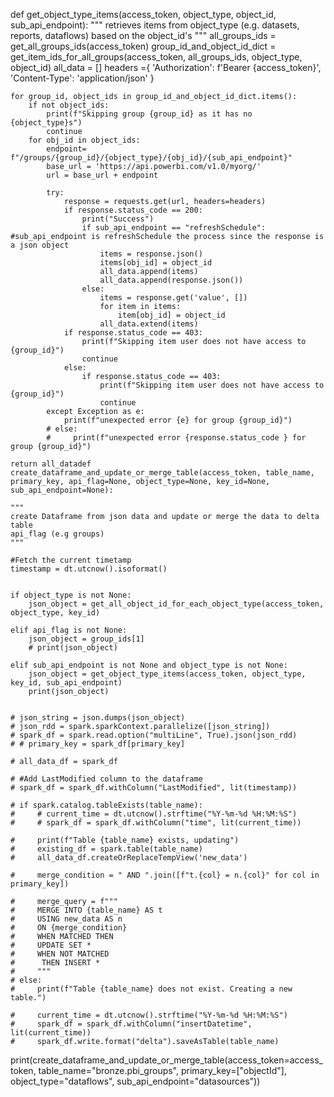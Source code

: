 def get_object_type_items(access_token, object_type, object_id, sub_api_endpoint):
    """
    retrieves items from object_type (e.g. datasets, reports, dataflows) based on the
    object_id's
    """
    all_groups_ids = get_all_groups_ids(access_token)
    group_id_and_object_id_dict = get_item_ids_for_all_groups(access_token, all_groups_ids, object_type, object_id)
    all_data = []
    headers ={ 'Authorization': f'Bearer {access_token}',
                'Content-Type': 'application/json'
        }

    for group_id, object_ids in group_id_and_object_id_dict.items():
        if not object_ids:
            print(f"Skipping group {group_id} as it has no {object_type}s")
            continue
        for obj_id in object_ids:
            endpoint= f"/groups/{group_id}/{object_type}/{obj_id}/{sub_api_endpoint}"
            base_url = 'https://api.powerbi.com/v1.0/myorg/'
            url = base_url + endpoint
    
            try:
                response = requests.get(url, headers=headers)
                if response.status_code == 200:
                    print("Success")
                    if sub_api_endpoint == "refreshSchedule": #sub_api_endpoint is refreshSchedule the process since the response is a json object
                        items = response.json()
                        items[obj_id] = object_id
                        all_data.append(items)
                        all_data.append(response.json())
                    else:
                        items = response.get('value', [])
                        for item in items:
                            item[obj_id] = object_id
                        all_data.extend(items)
                if response.status_code == 403:
                    print(f"Skipping item user does not have access to {group_id}")
                    continue
                else:
                    if response.status_code == 403:
                        print(f"Skipping item user does not have access to {group_id}")
                        continue
            except Exception as e:
                print(f"unexpected error {e} for group {group_id}")
            # else:
            #     print(f"unexpected error {response.status_code } for group {group_id}")
                
    return all_datadef create_dataframe_and_update_or_merge_table(access_token, table_name, primary_key, api_flag=None, object_type=None, key_id=None, sub_api_endpoint=None):

    """
    create Dataframe from json data and update or merge the data to delta table
    api_flag (e.g groups)
    """

    #Fetch the current timetamp
    timestamp = dt.utcnow().isoformat()
    

    if object_type is not None:
        json_object = get_all_object_id_for_each_object_type(access_token, object_type, key_id)
    
    elif api_flag is not None:
        json_object = group_ids[1]
        # print(json_object)
        
    elif sub_api_endpoint is not None and object_type is not None:
        json_object = get_object_type_items(access_token, object_type, key_id, sub_api_endpoint)
        print(json_object)
        
    
    # json_string = json.dumps(json_object)
    # json_rdd = spark.sparkContext.parallelize([json_string])
    # spark_df = spark.read.option("multiLine", True).json(json_rdd)
    # # primary_key = spark_df[primary_key]

    # all_data_df = spark_df

    # #Add LastModified column to the dataframe
    # spark_df = spark_df.withColumn("LastModified", lit(timestamp))
    
    # if spark.catalog.tableExists(table_name):
    #     # current_time = dt.utcnow().strftime("%Y-%m-%d %H:%M:%S")
    #     # spark_df = spark_df.withColumn("time", lit(current_time))

    #     print(f"Table {table_name} exists, updating")
    #     existing_df = spark.table(table_name)
    #     all_data_df.createOrReplaceTempView('new_data')
        
    #     merge_condition = " AND ".join([f"t.{col} = n.{col}" for col in primary_key])

    #     merge_query = f"""
    #     MERGE INTO {table_name} AS t
    #     USING new_data AS n
    #     ON {merge_condition}
    #     WHEN MATCHED THEN 
    #     UPDATE SET *
    #     WHEN NOT MATCHED
    #      THEN INSERT *
    #     """
    # else: 
    #     print(f"Table {table_name} does not exist. Creating a new table.")

    #     current_time = dt.utcnow().strftime("%Y-%m-%d %H:%M:%S")
    #     spark_df = spark_df.withColumn("insertDatetime", lit(current_time))
    #     spark_df.write.format("delta").saveAsTable(table_name)

print(create_dataframe_and_update_or_merge_table(access_token=access_token, table_name="bronze.pbi_groups", primary_key=["objectId"], object_type="dataflows", sub_api_endpoint="datasources"))
